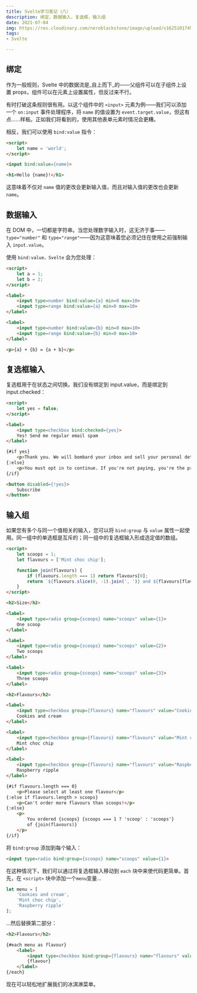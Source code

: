 ```yaml
---
title: Svelte学习笔记（八）
description: 绑定，数据输入，复选框，输入组
date: 2021-07-04
img: https://res.cloudinary.com/neroblackstone/image/upload/v1625101749/svelte_y2yhr6.png
tags:
- Svelte

---
```

## 绑定

作为一般规则，Svelte 中的数据流是_自上而下_的——父组件可以在子组件上设置 props，组件可以在元素上设置属性，但反过来不行。

有时打破这条规则很有用。以这个组件中的 `<input>` 元素为例——我们可以添加一个 `on:input` 事件处理程序，将 `name` 的值设置为 `event.target.value`，但这有点......样板。正如我们将看到的，使用其他表单元素时情况会更糟。

相反，我们可以使用 `bind:value` 指令：

``` html
<script>
	let name = 'world';
</script>

<input bind:value={name}>

<h1>Hello {name}!</h1>
```

这意味着不仅对 `name` 值的更改会更新输入值，而且对输入值的更改也会更新 `name`。

## 数据输入

在 DOM 中，一切都是字符串。当您处理数字输入时，这无济于事——`type="number"` 和 `type="range"`——因为这意味着您必须记住在使用之前强制输入 `input.value`。

使用 `bind:value，Svelte` 会为您处理：

``` html
<script>
	let a = 1;
	let b = 2;
</script>

<label>
	<input type=number bind:value={a} min=0 max=10>
	<input type=range bind:value={a} min=0 max=10>
</label>

<label>
	<input type=number bind:value={b} min=0 max=10>
	<input type=range bind:value={b} min=0 max=10>
</label>

<p>{a} + {b} = {a + b}</p>
```

## 复选框输入

复选框用于在状态之间切换。我们没有绑定到 input.value，而是绑定到 input.checked：

``` html
<script>
	let yes = false;
</script>

<label>
	<input type=checkbox bind:checked={yes}>
	Yes! Send me regular email spam
</label>

{#if yes}
	<p>Thank you. We will bombard your inbox and sell your personal details.</p>
{:else}
	<p>You must opt in to continue. If you're not paying, you're the product.</p>
{/if}

<button disabled={!yes}>
	Subscribe
</button>
```

## 输入组

如果您有多个与同一个值相关的输入，您可以将 `bind:group` 与 `value` 属性一起使用。同一组中的单选框是互斥的；同一组中的复选框输入形成选定值的数组。

``` html
<script>
	let scoops = 1;
	let flavours = ['Mint choc chip'];

	function join(flavours) {
		if (flavours.length === 1) return flavours[0];
		return `${flavours.slice(0, -1).join(', ')} and ${flavours[flavours.length - 1]}`;
	}
</script>

<h2>Size</h2>

<label>
	<input type=radio group={scoops} name="scoops" value={1}>
	One scoop
</label>

<label>
	<input type=radio group={scoops} name="scoops" value={2}>
	Two scoops
</label>

<label>
	<input type=radio group={scoops} name="scoops" value={3}>
	Three scoops
</label>

<h2>Flavours</h2>

<label>
	<input type=checkbox group={flavours} name="flavours" value="Cookies and cream">
	Cookies and cream
</label>

<label>
	<input type=checkbox group={flavours} name="flavours" value="Mint choc chip">
	Mint choc chip
</label>

<label>
	<input type=checkbox group={flavours} name="flavours" value="Raspberry ripple">
	Raspberry ripple
</label>

{#if flavours.length === 0}
	<p>Please select at least one flavour</p>
{:else if flavours.length > scoops}
	<p>Can't order more flavours than scoops!</p>
{:else}
	<p>
		You ordered {scoops} {scoops === 1 ? 'scoop' : 'scoops'}
		of {join(flavours)}
	</p>
{/if}
```

将 `bind:group` 添加到每个输入：

``` html
<input type=radio bind:group={scoops} name="scoops" value={1}>
```

在这种情况下，我们可以通过将复选框输入移动到 `each` 块中来使代码更简单。首先，在 `<script>` 块中添加一个`menu`变量...

``` js
let menu = [
	'Cookies and cream',
	'Mint choc chip',
	'Raspberry ripple'
];
```

...然后替换第二部分：

``` html
<h2>Flavours</h2>

{#each menu as flavour}
	<label>
		<input type=checkbox bind:group={flavours} name="flavours" value={flavour}>
		{flavour}
	</label>
{/each}
```

现在可以轻松地扩展我们的冰淇淋菜单。